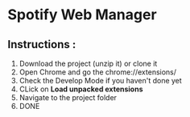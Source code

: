# Spotify Web Manager

## Instructions :
1. Download the project (unzip it) or clone it
1. Open Chrome and go the chrome://extensions/
1. Check the Develop Mode if you haven't done yet
1. CLick on **Load unpacked extensions**
1. Navigate to the project folder
1. DONE
